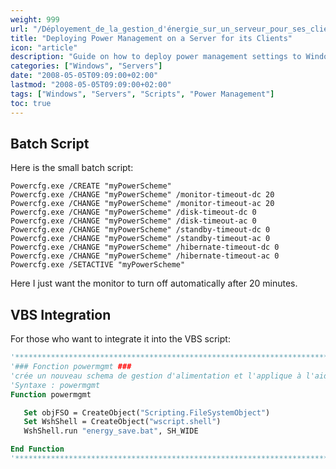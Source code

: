 ```yaml
---
weight: 999
url: "/Déployement_de_la_gestion_d'énergie_sur_un_serveur_pour_ses_clients/"
title: "Deploying Power Management on a Server for its Clients"
icon: "article"
description: "Guide on how to deploy power management settings to Windows clients through scripts"
categories: ["Windows", "Servers"]
date: "2008-05-05T09:09:00+02:00"
lastmod: "2008-05-05T09:09:00+02:00"
tags: ["Windows", "Servers", "Scripts", "Power Management"]
toc: true
---
```


## Batch Script

Here is the small batch script:

```batch
Powercfg.exe /CREATE "myPowerScheme"
Powercfg.exe /CHANGE "myPowerScheme" /monitor-timeout-dc 20
Powercfg.exe /CHANGE "myPowerScheme" /monitor-timeout-ac 20
Powercfg.exe /CHANGE "myPowerScheme" /disk-timeout-dc 0
Powercfg.exe /CHANGE "myPowerScheme" /disk-timeout-ac 0
Powercfg.exe /CHANGE "myPowerScheme" /standby-timeout-dc 0
Powercfg.exe /CHANGE "myPowerScheme" /standby-timeout-ac 0
Powercfg.exe /CHANGE "myPowerScheme" /hibernate-timeout-dc 0
Powercfg.exe /CHANGE "myPowerScheme" /hibernate-timeout-ac 0
Powercfg.exe /SETACTIVE "myPowerScheme"
```

Here I just want the monitor to turn off automatically after 20 minutes.

## VBS Integration

For those who want to integrate it into the VBS script:

```vb
'*****************************************************************************
'### Fonction powermgmt ###
'crée un nouveau schema de gestion d'alimentation et l'applique à l'aide de l'éxecution d'un fichier batch
'Syntaxe : powermgmt
Function powermgmt

   Set objFSO = CreateObject("Scripting.FileSystemObject")
   Set WshShell = CreateObject("wscript.shell")
   WshShell.run "energy_save.bat", SH_WIDE

End Function
'*****************************************************************************
```
